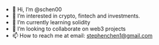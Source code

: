 - 👋 Hi, I’m @schen00
- 👀 I’m interested in crypto, fintech and investments. 
- 🌱 I’m currently learning solidity
- 💞️ I’m looking to collaborate on web3 projects
- 📫 How to reach me at email: stephenchen1@gmail.com

<!---
schen00/schen00 is a ✨ special ✨ repository because its `README.md` (this file) appears on your GitHub profile.
You can click the Preview link to take a look at your changes.
--->
